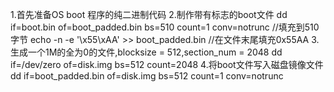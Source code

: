 1.首先准备OS boot 程序的纯二进制代码
2.制作带有标志的boot文件
dd if=boot.bin of=boot_padded.bin bs=510 count=1 conv=notrunc //填充到510字节
echo -n -e '\x55\xAA' >> boot_padded.bin //在文件末尾填充0x55AA
3.生成一个1M的全为0的文件,blocksize = 512,section_num = 2048
dd if=/dev/zero of=disk.img bs=512 count=2048
4.将boot文件写入磁盘镜像文件
dd if=boot_padded.bin of=disk.img bs=512 count=1 conv=notrunc